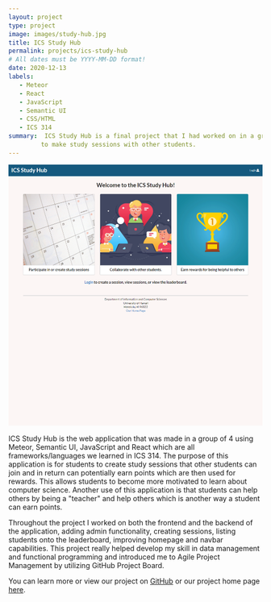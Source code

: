 ```yaml
---
layout: project
type: project
image: images/study-hub.jpg
title: ICS Study Hub
permalink: projects/ics-study-hub
# All dates must be YYYY-MM-DD format!
date: 2020-12-13
labels:
   - Meteor
   - React
   - JavaScript
   - Semantic UI
   - CSS/HTML
   - ICS 314
summary:  ICS Study Hub is a final project that I had worked on in a group in ICS 314 that allows students
         to make study sessions with other students.
---
```


<img class="ui medium left floated rounded image" src="../images/homepage.png">

ICS Study Hub is the web application that was made in a group of 4 using Meteor, Semantic UI, JavaScript and React which are all frameworks/languages we learned in ICS 314. The purpose of this application is for students to create study sessions that other students can join and in return can potentially earn points which are then used for rewards. This allows students to become more motivated to learn about computer science. Another use of this application is that students can help others by being a "teacher" and help others which is another way a student can earn points.

Throughout the project I worked on both the frontend and the backend of the application, adding admin functionality, creating sessions, listing students onto the leaderboard, improving homepage and navbar capabilities. This project really helped develop my skill in data management and functional programming and introduced me to Agile Project Management by utilizing GitHub Project Board.


You can learn more or view our project on [GitHub](https://github.com/ics-study-hub/ics-study-hub) or our project home page [here](https://ics-study-hub.github.io/).